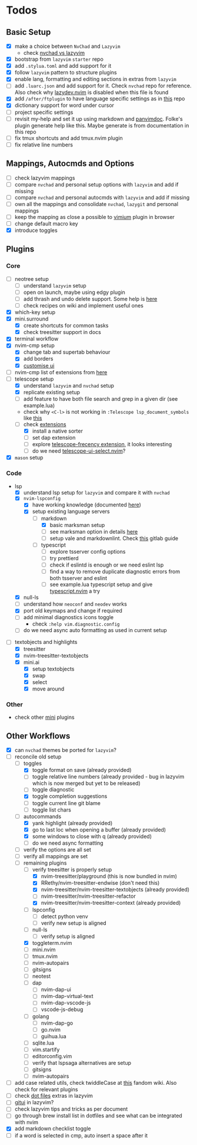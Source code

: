 # Todos

## Basic Setup

- [x] make a choice between `NvChad` and `Lazyvim`
  - check [nvchad vs lazyvim](./nvchad-vs-lazyvim.md)
- [x] bootstrap from `lazyvim` `starter` repo
- [x] add `.stylua.toml` and add support for it
- [x] follow `lazyvim` pattern to structure plugins
- [x] enable lang, formatting and editing sections in extras from `lazyvim`
- [ ] add `.luarc.json` and add support for it. Check `nvchad` repo for reference. Also check why
      [lazydev.nvim](https://github.com/folke/lazydev.nvim) is disabled when this file is found
- [x] add `/after/ftplugin` to have language specific settings as in [this](https://github.com/willothy/nvim-config)
      repo
- [x] dictionary support for word under cursor
- [ ] project specific settings
- [ ] revisit my-help and set it up using markdown and [panvimdoc](https://github.com/kdheepak/panvimdoc). Folke's
      plugin generate help like this. Maybe generate is from documentation in this repo
- [ ] fix tmux shortcuts and add tmux.nvim plugin
- [ ] fix relative line numbers

## Mappings, Autocmds and Options

- [ ] check lazyvim mappings
- [ ] compare `nvchad` and personal setup options with `lazyvim` and add if missing
- [ ] compare `nvchad` and personal autocmds with `lazyvim` and add if missing
- [ ] own all the mappings and consolidate `nvchad`, `lazygit` and personal mappings
- [ ] keep the mapping as close a possible to [vimium](https://github.com/philc/vimium/wiki) plugin in browser
- [ ] change default macro key
- [x] introduce toggles

## Plugins

### Core

- [ ] neotree setup
  - [ ] understand `lazyvim` setup
  - [ ] open on launch, maybe using edgy plugin
  - [ ] add thrash and undo delete support. Some help is
        [here](https://github.com/nvim-neo-tree/neo-tree.nvim/issues/202)
  - [ ] check recipes on wiki and implement useful ones
- [x] which-key setup
- [x] mini.surround
  - [x] create shortcuts for common tasks
  - [x] check treesitter support in docs
- [x] terminal workflow
- [x] nvim-cmp setup
  - [x] change tab and supertab behaviour
  - [x] add borders
  - [x] [customise ui](https://github.com/hrsh7th/nvim-cmp/wiki/Menu-Appearance)
- [ ] nvim-cmp list of extensions from [here](https://github.com/hrsh7th/nvim-cmp/wiki/List-of-sources)
- [ ] telescope setup
  - [x] understand `lazyvim` and `nvchad` setup
  - [x] replicate existing setup
  - [ ] add feature to have both file search and grep in a given dir (see example.lua)
  - check why `<C-l>` is not working in `:Telescope lsp_document_symbols` like
    [this](https://user-images.githubusercontent.com/39233597/110256294-57385c00-7f98-11eb-86e9-9f647bb2a659.mp4)
  - [ ] check [extensions](https://github.com/nvim-telescope/telescope.nvim/wiki/Extensions)
    - [x] install a native sorter
    - [ ] set dap extension
    - [ ] explore [telescope-frecency extension](https://github.com/nvim-telescope/telescope-frecency.nvim), it looks
          interesting
    - [ ] do we need [telescope-ui-select.nvim](https://github.com/nvim-telescope/telescope-ui-select.nvim)?
- [x] `mason` setup

### Code

- lsp
  - [x] understand lsp setup for `lazyvim` and compare it with `nvchad`
  - [x] `nvim-lspconfig`
    - [x] have working knowledge (documented [here](./plugins/nvim-lspconfig.md))
    - [x] setup existing language servers
      - [ ] markdown
        - [x] basic marksman setup
        - [ ] see marksman option in details [here](https://github.com/artempyanykh/marksman)
        - [ ] setup vale and markdownlint. Check
              [this](https://docs.gitlab.com/ee/development/documentation/testing.html#vale) gitlab guide
      - [ ] typescript
        - [ ] explore tsserver config options
        - [ ] try prettierd
        - [ ] check if eslintd is enough or we need eslint lsp
        - [ ] find a way to remove duplicate diagnostic errors from both tsserver and eslint
        - [ ] see example.lua typescript setup and give
              [typescript.nvim](https://github.com/jose-elias-alvarez/typescript.nvim) a try
  - [x] null-ls
  - [ ] understand how `neoconf` and `neodev` works
  - [x] port old keymaps and change if required
  - [ ] add minimal diagnostics icons toggle
    - check `:help vim.diagnostic.config`
  - [ ] do we need async auto formatting as used in current setup
- [ ] textobjects and highlights
  - [x] treesitter
  - [x] nvim-treesitter-textobjects
  - [x] mini.ai
    - [x] setup textobjects
    - [x] swap
    - [x] select
    - [x] move around

### Other

- check other [mini](https://github.com/echasnovski/mini.nvim) plugins

## Other Workflows

- [x] can `nvchad` themes be ported for `lazyvim`?
- [ ] reconcile old setup
  - [ ] toggles
    - [x] toggle format on save (already provided)
    - [ ] toggle relative line numbers (already provided - bug in lazyvim which is now merged but yet to be released)
    - [ ] toggle diagnostic
    - [x] toggle completion suggestions
    - [ ] toggle current line git blame
    - [ ] toggle list chars
  - [ ] autocommands
    - [x] yank highlight (already provided)
    - [x] go to last loc when opening a buffer (already provided)
    - [x] some windows to close with q (already provided)
    - [ ] do we need async formatting
  - [ ] verify the options are all set
  - [ ] verify all mappings are set
  - [ ] remaining plugins
    - [ ] verify treesitter is properly setup
      - [x] nvim-treesitter/playground (this is now bundled in nvim)
      - [x] RRethy/nvim-treesitter-endwise (don't need this)
      - [x] nvim-treesitter/nvim-treesitter-textobjects (already provided)
      - [ ] nvim-treesitter/nvim-treesitter-refactor
      - [x] nvim-treesitter/nvim-treesitter-context (already provided)
    - [ ] lspconfig
      - [ ] detect python venv
      - [ ] verify new setup is aligned
    - [ ] null-ls
      - [ ] verify setup is aligned
    - [x] toggleterm.nvim
    - [ ] mini.nvim
    - [ ] tmux.nvim
    - [ ] nvim-autopairs
    - [ ] gitsigns
    - [ ] neotest
    - [ ] dap
      - [ ] nvim-dap-ui
      - [ ] nvim-dap-virtual-text
      - [ ] nvim-dap-vscode-js
      - [ ] vscode-js-debug
    - [ ] golang
      - [ ] nvim-dap-go
      - [ ] go.nvim
      - [ ] guihua.lua
    - [ ] sqlite.lua
    - [ ] vim.startify
    - [ ] editorconfig.vim
    - [ ] verify that lspsaga alternatives are setup
    - [ ] gitsigns
    - [ ] nvim-autopairs
- [ ] add case related utils, check twiddleCase at [this](https://vim.fandom.com/wiki/Switching_case_of_characters)
      fandom wiki. Also check for relevant plugins
- [ ] check [dot files](http://www.lazyvim.org/extras/util/dot) extras in lazyvim
- [ ] [gitui](http://www.lazyvim.org/extras/util/gitui) in lazyvim?
- [ ] check lazyvim tips and tricks as per document
- [ ] go through brew install list in dotfiles and see what can be integrated with nvim
- [x] add markdown checklist toggle
- [ ] if a word is selected in cmp, auto insert a space after it
